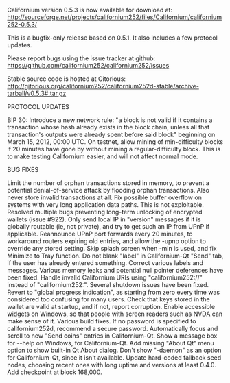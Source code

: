 Californium version 0.5.3 is now available for download at:
http://sourceforge.net/projects/californium252/files/Californium/californium252-0.5.3/

This is a bugfix-only release based on 0.5.1.
It also includes a few protocol updates.

Please report bugs using the issue tracker at github:
https://github.com/californium252/californium252/issues

Stable source code is hosted at Gitorious:
http://gitorious.org/californium252/californium252d-stable/archive-tarball/v0.5.3#.tar.gz

PROTOCOL UPDATES

BIP 30: Introduce a new network rule: "a block is not valid if it contains a transaction whose hash already exists in the block chain, unless all that transaction's outputs were already spent before said block" beginning on March 15, 2012, 00:00 UTC.
On testnet, allow mining of min-difficulty blocks if 20 minutes have gone by without mining a regular-difficulty block. This is to make testing Californium easier, and will not affect normal mode.

BUG FIXES

Limit the number of orphan transactions stored in memory, to prevent a potential denial-of-service attack by flooding orphan transactions. Also never store invalid transactions at all.
Fix possible buffer overflow on systems with very long application data paths. This is not exploitable.
Resolved multiple bugs preventing long-term unlocking of encrypted wallets
(issue #922).
Only send local IP in "version" messages if it is globally routable (ie, not private), and try to get such an IP from UPnP if applicable.
Reannounce UPnP port forwards every 20 minutes, to workaround routers expiring old entries, and allow the -upnp option to override any stored setting.
Skip splash screen when -min is used, and fix Minimize to Tray function.
Do not blank "label" in Californium-Qt "Send" tab, if the user has already entered something.
Correct various labels and messages.
Various memory leaks and potential null pointer deferences have been fixed.
Handle invalid Californium URIs using "californium252://" instead of "californium252:".
Several shutdown issues have been fixed.
Revert to "global progress indication", as starting from zero every time was considered too confusing for many users.
Check that keys stored in the wallet are valid at startup, and if not, report corruption.
Enable accessible widgets on Windows, so that people with screen readers such as NVDA can make sense of it.
Various build fixes.
If no password is specified to californium252d, recommend a secure password.
Automatically focus and scroll to new "Send coins" entries in Californium-Qt.
Show a message box for --help on Windows, for Californium-Qt.
Add missing "About Qt" menu option to show built-in Qt About dialog.
Don't show "-daemon" as an option for Californium-Qt, since it isn't available.
Update hard-coded fallback seed nodes, choosing recent ones with long uptime and versions at least 0.4.0.
Add checkpoint at block 168,000.
